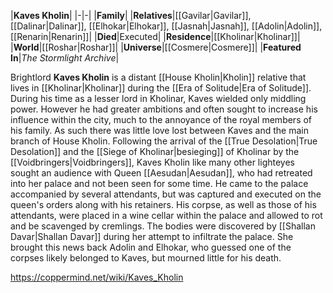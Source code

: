 |**Kaves Kholin**|
|-|-|
|**Family**|
|**Relatives**|[[Gavilar\|Gavilar]], [[Dalinar\|Dalinar]], [[Elhokar\|Elhokar]], [[Jasnah\|Jasnah]], [[Adolin\|Adolin]], [[Renarin\|Renarin]]|
|**Died**|Executed|
|**Residence**|[[Kholinar\|Kholinar]]|
|**World**|[[Roshar\|Roshar]]|
|**Universe**|[[Cosmere\|Cosmere]]|
|**Featured In**|*The Stormlight Archive*|

Brightlord **Kaves Kholin** is a distant [[House Kholin\|Kholin]] relative that lives in [[Kholinar\|Kholinar]] during the [[Era of Solitude\|Era of Solitude]].
During his time as a lesser lord in Kholinar, Kaves wielded only middling power. However he had greater ambitions and often sought to increase his influence within the city, much to the annoyance of the royal members of his family. As such there was little love lost between Kaves and the main branch of House Kholin.
Following the arrival of the [[True Desolation\|True Desolation]] and the [[Siege of Kholinar\|besieging]] of Kholinar by the [[Voidbringers\|Voidbringers]], Kaves Kholin like many other lighteyes sought an audience with Queen [[Aesudan\|Aesudan]], who had retreated into her palace and not been seen for some time. He came to the palace accompanied by several attendants, but was captured and executed on the queen's orders along with his retainers. His corpse, as well as those of his attendants, were placed in a wine cellar within the palace and allowed to rot and be scavenged by cremlings. The bodies were discovered by [[Shallan Davar\|Shallan Davar]] during her attempt to infiltrate the palace. She brought this news back Adolin and Elhokar, who guessed one of the corpses likely belonged to Kaves, but mourned little for his death.



https://coppermind.net/wiki/Kaves_Kholin